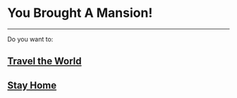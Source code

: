 # You Brought A Mansion!
---
Do you want to:
## [Travel the World](death.md)
## [Stay Home](youstayedhomeveryday.md)